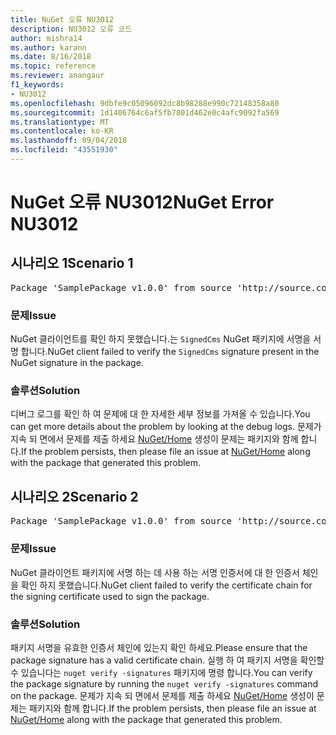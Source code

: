 ```yaml
---
title: NuGet 오류 NU3012
description: NU3012 오류 코드
author: mishra14
ms.author: karann
ms.date: 8/16/2018
ms.topic: reference
ms.reviewer: anangaur
f1_keywords:
- NU3012
ms.openlocfilehash: 9dbfe9c05096092dc8b98288e990c72148358a80
ms.sourcegitcommit: 1d1406764c6af5fb7801d462e0c4afc9092fa569
ms.translationtype: MT
ms.contentlocale: ko-KR
ms.lasthandoff: 09/04/2018
ms.locfileid: "43551930"
---
```

# <a name="nuget-error-nu3012"></a><span data-ttu-id="d9f2c-103">NuGet 오류 NU3012</span><span class="sxs-lookup"><span data-stu-id="d9f2c-103">NuGet Error NU3012</span></span>

## <a name="scenario-1"></a><span data-ttu-id="d9f2c-104">시나리오 1</span><span class="sxs-lookup"><span data-stu-id="d9f2c-104">Scenario 1</span></span>

<pre>Package 'SamplePackage v1.0.0' from source 'http://source.com/index.json': The primary signature validation failed.</pre>

### <a name="issue"></a><span data-ttu-id="d9f2c-105">문제</span><span class="sxs-lookup"><span data-stu-id="d9f2c-105">Issue</span></span>

<span data-ttu-id="d9f2c-106">NuGet 클라이언트를 확인 하지 못했습니다.는 `SignedCms` NuGet 패키지에 서명을 서명 합니다.</span><span class="sxs-lookup"><span data-stu-id="d9f2c-106">NuGet client failed to verify the `SignedCms` signature present in the NuGet signature in the package.</span></span>


### <a name="solution"></a><span data-ttu-id="d9f2c-107">솔루션</span><span class="sxs-lookup"><span data-stu-id="d9f2c-107">Solution</span></span>

<span data-ttu-id="d9f2c-108">디버그 로그를 확인 하 여 문제에 대 한 자세한 세부 정보를 가져올 수 있습니다.</span><span class="sxs-lookup"><span data-stu-id="d9f2c-108">You can get more details about the problem by looking at the debug logs.</span></span> <span data-ttu-id="d9f2c-109">문제가 지속 되 면에서 문제를 제출 하세요 [NuGet/Home](https://github.com/NuGet/Home/issues) 생성이 문제는 패키지와 함께 합니다.</span><span class="sxs-lookup"><span data-stu-id="d9f2c-109">If the problem persists, then please file an issue at [NuGet/Home](https://github.com/NuGet/Home/issues) along with the package that generated this problem.</span></span>



## <a name="scenario-2"></a><span data-ttu-id="d9f2c-110">시나리오 2</span><span class="sxs-lookup"><span data-stu-id="d9f2c-110">Scenario 2</span></span>

<pre>Package 'SamplePackage v1.0.0' from source 'http://source.com/index.json': The primary signature found a chain building issue:  A certificate chain processed, but terminated in a root certificate which is not trusted by the trust provider.</pre>

### <a name="issue"></a><span data-ttu-id="d9f2c-111">문제</span><span class="sxs-lookup"><span data-stu-id="d9f2c-111">Issue</span></span>

<span data-ttu-id="d9f2c-112">NuGet 클라이언트 패키지에 서명 하는 데 사용 하는 서명 인증서에 대 한 인증서 체인을 확인 하지 못했습니다.</span><span class="sxs-lookup"><span data-stu-id="d9f2c-112">NuGet client failed to verify the certificate chain for the signing certificate used to sign the package.</span></span>


### <a name="solution"></a><span data-ttu-id="d9f2c-113">솔루션</span><span class="sxs-lookup"><span data-stu-id="d9f2c-113">Solution</span></span>

<span data-ttu-id="d9f2c-114">패키지 서명을 유효한 인증서 체인에 있는지 확인 하세요.</span><span class="sxs-lookup"><span data-stu-id="d9f2c-114">Please ensure that the package signature has a valid certificate chain.</span></span> <span data-ttu-id="d9f2c-115">실행 하 여 패키지 서명을 확인할 수 있습니다는 `nuget verify -signatures` 패키지에 명령 합니다.</span><span class="sxs-lookup"><span data-stu-id="d9f2c-115">You can verify the package signature by running the `nuget verify -signatures` command on the package.</span></span> <span data-ttu-id="d9f2c-116">문제가 지속 되 면에서 문제를 제출 하세요 [NuGet/Home](https://github.com/NuGet/Home/issues) 생성이 문제는 패키지와 함께 합니다.</span><span class="sxs-lookup"><span data-stu-id="d9f2c-116">If the problem persists, then please file an issue at [NuGet/Home](https://github.com/NuGet/Home/issues) along with the package that generated this problem.</span></span>


